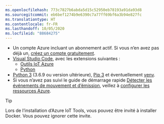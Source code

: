 ```yaml
---
ms.openlocfilehash: 773c7827b6abda5d15c52950eb78193a91da93d8
ms.sourcegitcommit: eb6bef1274b9e6390c7a77ff69bf6a3b94e827fc
ms.translationtype: HT
ms.contentlocale: fr-FR
ms.lasthandoff: 10/05/2020
ms.locfileid: "88684275"
---
```

* Un compte Azure incluant un abonnement actif. Si vous n’en avez pas déjà un, [créez un compte gratuitement](https://azure.microsoft.com/free/?WT.mc_id=A261C142F).
* [Visual Studio Code](https://code.visualstudio.com/), avec les extensions suivantes :
    * [Outils IoT Azure](https://marketplace.visualstudio.com/items?itemName=vsciot-vscode.azure-iot-tools)
    * [Python](https://marketplace.visualstudio.com/items?itemName=ms-python.python)
* [Python 3](https://www.python.org/downloads/) (3.6.9 ou version ultérieure), [Pip 3](https://pip.pypa.io/en/stable/installing/) et éventuellement [venv](https://docs.python.org/3/library/venv.html).
* Si vous n’avez pas suivi le guide de démarrage rapide [Détecter les événements de mouvement et d’émission](../../../detect-motion-emit-events-quickstart.md), veillez à [configurer les ressources Azure](../../../detect-motion-emit-events-quickstart.md#set-up-azure-resources).

> [!TIP]
> Lors de l’installation d’Azure IoT Tools, vous pouvez être invité à installer Docker. Vous pouvez ignorer cette invite.
